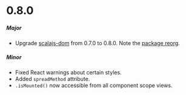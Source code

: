 # 0.8.0

##### Major
* Upgrade [scalajs-dom](https://github.com/scala-js/scala-js-dom) from 0.7.0 to 0.8.0.
  Note the [package reorg](https://github.com/scala-js/scala-js-dom/commit/8208d792ad0a32dce7b4b9ea53f0d27040a7a7f3).

##### Minor
* Fixed React warnings about certain styles.
* Added `spreadMethod` attribute.
* `.isMounted()` now accessible from all component scope views.
